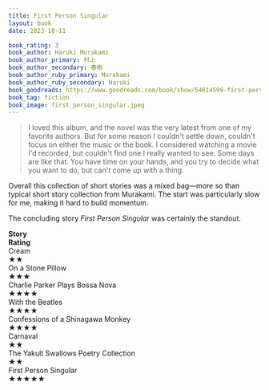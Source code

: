 ```yaml
---
title: First Person Singular
layout: book
date: 2023-10-11

book_rating: 3
book_author: Haruki Murakami
book_author_primary: 村上
book_author_secondary: 春樹
book_author_ruby_primary: Murakami
book_author_ruby_secondary: Haruki
book_goodreads: https://www.goodreads.com/book/show/54614599-first-person-singular
book_tag: fiction
book_image: first_person_singular.jpeg
---
```


> I loved this album, and the novel was the very latest from one of my favorite authors. But for some reason I couldn't settle down, couldn't focus on either the music or the book. I considered watching a movie I'd recorded, but couldn't find one I really wanted to see. Some days are like that. You have time on your hands, and you try to decide what you want to do, but can't come up with a thing. 

Overall this collection of short stories was a mixed bag—more so than typical short story collection from Murakami. The start was particularly slow for me, making it hard to build momentum.

The concluding story _First Person Singular_ was certainly the standout.

<div class="elephant-vanishes-grid">
    <div><strong>Story</strong></div>
    <div><strong>Rating</strong></div>
    <div>Cream</div>
    <div><div class="rating-stars">★★</div></div>
    <div>On a Stone Pillow</div>
    <div><div class="rating-stars">★★★</div></div>
    <div>Charlie Parker Plays Bossa Nova</div>
    <div><div class="rating-stars">★★★★</div></div>
    <div>With the Beatles</div>
    <div><div class="rating-stars">★★★★</div></div>
    <div>Confessions of a Shinagawa Monkey</div>
    <div><div class="rating-stars">★★★★</div></div>
    <div>Carnaval</div>
    <div><div class="rating-stars">★★</div></div>
    <div>The Yakult Swallows Poetry Collection</div>
    <div><div class="rating-stars">★★</div></div>
    <div>First Person Singular</div>
    <div><div class="rating-stars">★★★★★</div></div>
</div>